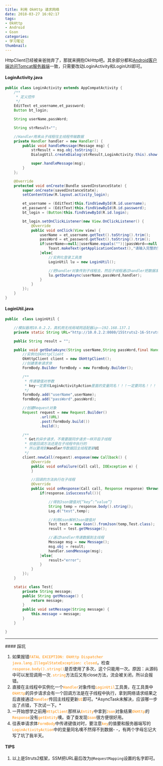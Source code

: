 ```yaml
---
title: 利用 OkHttp 请求网络
date: 2018-03-27 16:02:17
tags:
- OkHttp
- Android
- Gson
categories: 
- 学习笔记
thumbnail: 
---
```

HttpClient已经被亲爸抛弃了，那就来拥抱OkHttp吧。其余部分都和[Android客户端访问Tomcat服务器端](http://hishark.cc/2018/03/26/Android客户端访问Tomcat服务器端/)一致，只需要改动LoginActivity和LoginUtil即可。
<!--more-->

#### LoginActivity.java

```java
public class LoginActivity extends AppCompatActivity {
    /**
     * 定义控件
     */
    EditText et_username,et_password;
    Button bt_login;

    String userName,passWord;

    String strResult="";

    //Handler用来从子线程往主线程传输数据
    private Handler handler = new Handler() {
        public void handleMessage(Message msg) {
            strResult = msg.obj.toString();
            DialogUtil.createDialog(strResult,LoginActivity.this).show();

            super.handleMessage(msg);
        }
    };

    @Override
    protected void onCreate(Bundle savedInstanceState) {
        super.onCreate(savedInstanceState);
        setContentView(R.layout.activity_login);

        et_username = (EditText)this.findViewById(R.id.username);
        et_password = (EditText)this.findViewById(R.id.password);
        bt_login = (Button)this.findViewById(R.id.login);

        bt_login.setOnClickListener(new View.OnClickListener() {
            @Override
            public void onClick(View view) {
                userName = et_username.getText().toString().trim();
                passWord = et_password.getText().toString().trim();
                if(userName==null||userName.equals("")||passWord==null||passWord.equals("")){
                    Toast.makeText(getApplicationContext(),"请输入完整的登录信息", Toast.LENGTH_SHORT).show();
                }else{
                    //实例化登录工具类
                    LoginUtil lu = new LoginUtil();

                    //把handler对象传到子线程去，然后子线程通过handler把数据发回主线程，更新UI
                    lu.getDataAsync(userName,passWord,handler);
                }
            }
        });
    }
}
```
#### LoginUtil.java

```java
public  class LoginUtil {

    //模拟器用10.0.2.2，真机用无线局域网适配器ip——192.168.137.1
    private static String URL="http://10.0.2.2:8080/15Struts2-16-Struts-server/loginActivity.action";

    public String result = "";

    public void getDataAsync(String userName,String passWord,final Handler handler)  {
        //实例化OkHttpClient
        OkHttpClient client = new OkHttpClient();
        //创建表单请求体
        FormBody.Builder formBody = new FormBody.Builder();

        /**
         * 传递键值对参数
         * key一定要和LoginActivityAction里面的变量同名！！！一定要同名！！！
         */
        formBody.add("userName",userName);
        formBody.add("passWord",passWord);

        //创建Request对象
        Request request = new Request.Builder()
                .url(URL)
                .post(formBody.build())
                .build();

        /**
         * Get的异步请求，不需要跟同步请求一样开启子线程
         * 但是回调方法还是在子线程中执行的
         * 所以要用到Handler传数据回主线程更新UI
         */
        client.newCall(request).enqueue(new Callback() {
            @Override
            public void onFailure(Call call, IOException e) {
            }

            //回调的方法执行在子线程
            @Override
            public void onResponse(Call call, Response response) throws IOException {
                if(response.isSuccessful()){

                    //得到Json键值对{“key”:“value”}
                    String temp = response.body().string();
                    Log.d("test",temp);

                    //利用Gson解析Json键值对
                    Test test = new Gson().fromJson(temp,Test.class);
                    result = test.getMessage();

                    //通过handler传递数据到主线程
                    Message msg = new Message();
                    msg.obj = result;
                    handler.sendMessage(msg);
                }else{
                    result="error";
                }
            }
        });
    }

    static class Test{
        private String message;
        public String getMessage() {
            return message;
        }
        public void setMessage(String message) {
            this.message = message;
        }
    }

}
```

<hr>
#### 踩坑

<ol>
<li>如果报错<font color="#FF8C00"><code>FATAL EXCEPTION: OkHttp Dispatcher java.lang.IllegalStateException: closed</code></font>，检查<font color="#FF8C00"><code>response.body().string()</code></font>是否使用了多次，这个只能用一次。原因：从源码中可以发现调用一次<font color="#FF8C00"><code>.string</code></font>方法后又有close方法，流会被关闭，所以会报错。</li>
<li>直接在主线程中实例化一个<font color="#FF8C00"><code>Handler</code></font>对象传给<font color="#FF8C00"><code>LoginUtil</code></font>工具类，在工具类中<font color="#FF8C00"><code>OkHttp</code></font>的异步请求会有一个回调方法是在子线程中执行，拿到网络请求结果之后直接通过<font color="#FF8C00"><code>Handler</code></font>传回主线程更新<font color="#FF8C00"><code>UI</code></font>即可。*AsyncTask未解决，应该哪一步出了点错，下次试一下。*</li>
<li>一开始想学之前用<font color="#FF8C00"><code>HttpClient</code></font>那样从<font color="#FF8C00"><code>Entity</code></font>中拿到<font color="#FF8C00"><code>Json</code></font>对象结果<font color="#FF8C00"><code>OkHttp</code></font>的<font color="#FF8C00"><code>Response</code></font>没有<font color="#FF8C00"><code>getEntity</code></font>噢。查了查发现<font color="#FF8C00"><code>Gson</code></font>很方便很好用。</li>
<li>往表单请求体<font color="#FF8C00"><code>FormBody</code></font>中传递键值对时，要注意<font color="#FF8C00"><code>key</code></font>的值要和服务器端写的<font color="#FF8C00"><code>LoginActivityAction</code></font>中的变量同名噢不然得不到数据- -，有两个字母忘记大写了坑了我半天。</li>
</ol>

#### TIPS

1. 以上是Struts2框架，SSM把URL最后改为`@RequestMapping`设置的名字即可。